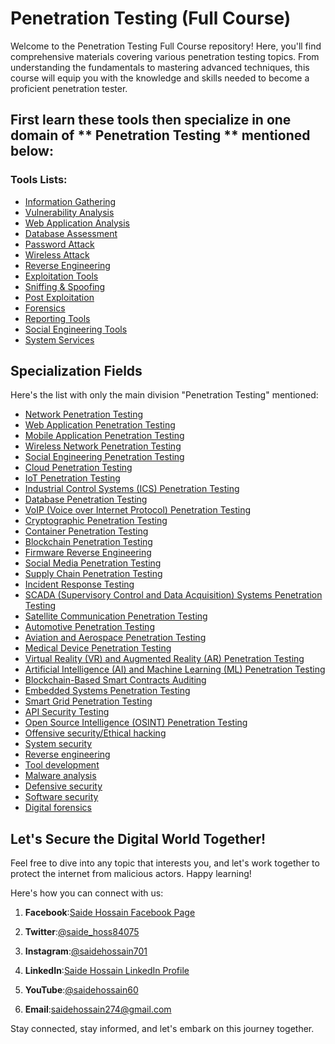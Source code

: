 # Penetration Testing (Full Course)

Welcome to the Penetration Testing Full Course repository! Here, you'll find comprehensive materials covering various penetration testing topics. From understanding the fundamentals to mastering advanced techniques, this course will equip you with the knowledge and skills needed to become a proficient penetration tester.

## First learn these tools then specialize in one domain of ** Penetration Testing ** mentioned below:

### Tools Lists:
- [Information Gathering](https://github.com/saidehossain/Penetration_Testing/tree/main/Tools_Lessons/Information_Gathering)
- [Vulnerability Analysis](https://github.com/saidehossain/Penetration_Testing/tree/main/Tools_Lessons/Vulnerability_Analysis)
- [Web Application Analysis](https://github.com/saidehossain/Penetration_Testing/tree/main/Tools_Lessons/Web_Application_Analysis)
- [Database Assessment](https://github.com/saidehossain/Penetration_Testing/tree/main/Tools_Lessons/Database_Assessment)
- [Password Attack](https://github.com/saidehossain/Penetration_Testing/tree/main/Tools_Lessons/Password_Attacks)
- [Wireless Attack]()
- [Reverse Engineering]()
- [Exploitation Tools]()
- [Sniffing & Spoofing]()
- [Post Exploitation]()
- [Forensics]()
- [Reporting Tools]()
- [Social Engineering Tools]()
- [System Services]()


## Specialization Fields
Here's the list with only the main division "Penetration Testing" mentioned:

- [Network Penetration Testing]()
- [Web Application Penetration Testing]()
- [Mobile Application Penetration Testing]()
- [Wireless Network Penetration Testing]()
- [Social Engineering Penetration Testing]()
- [Cloud Penetration Testing]()
- [IoT Penetration Testing]()
- [Industrial Control Systems (ICS) Penetration Testing]()
- [Database Penetration Testing]()
- [VoIP (Voice over Internet Protocol) Penetration Testing]()
- [Cryptographic Penetration Testing]()
- [Container Penetration Testing]()
- [Blockchain Penetration Testing]()
- [Firmware Reverse Engineering]()
- [Social Media Penetration Testing]()
- [Supply Chain Penetration Testing]()
- [Incident Response Testing]()
- [SCADA (Supervisory Control and Data Acquisition) Systems Penetration Testing]()
- [Satellite Communication Penetration Testing]()
- [Automotive Penetration Testing]()
- [Aviation and Aerospace Penetration Testing]()
- [Medical Device Penetration Testing]()
- [Virtual Reality (VR) and Augmented Reality (AR) Penetration Testing]()
- [Artificial Intelligence (AI) and Machine Learning (ML) Penetration Testing]()
- [Blockchain-Based Smart Contracts Auditing]()
- [Embedded Systems Penetration Testing]()
- [Smart Grid Penetration Testing]()
- [API Security Testing]()
- [Open Source Intelligence (OSINT) Penetration Testing]()
- [Offensive security/Ethical hacking]()
- [System security]()
- [Reverse engineering]()
- [Tool development]()
- [Malware analysis]()
- [Defensive security]()
- [Software security]()
- [Digital forensics]()


## Let's Secure the Digital World Together!

Feel free to dive into any topic that interests you, and let's work together to protect the internet from malicious actors. Happy learning!


Here's how you can connect with us:

1. **Facebook**:[Saide Hossain Facebook Page](https://www.facebook.com/saidehossain903)

2. **Twitter**:[@saide_hoss84075](https://twitter.com/saide_hoss84075)

3. **Instagram**:[@saidehossain701](https://www.instagram.com/saidehossain701/)

4. **LinkedIn**:[Saide Hossain LinkedIn Profile](https://www.linkedin.com/in/saide-hossain-69721729b/)

5. **YouTube**:[@saidehossain60](https://www.youtube.com/@saidehossain60)

6. **Email**:[saidehossain274@gmail.com](mailto:saidehossain274@gmail.com)



Stay connected, stay informed, and let's embark on this journey together.
